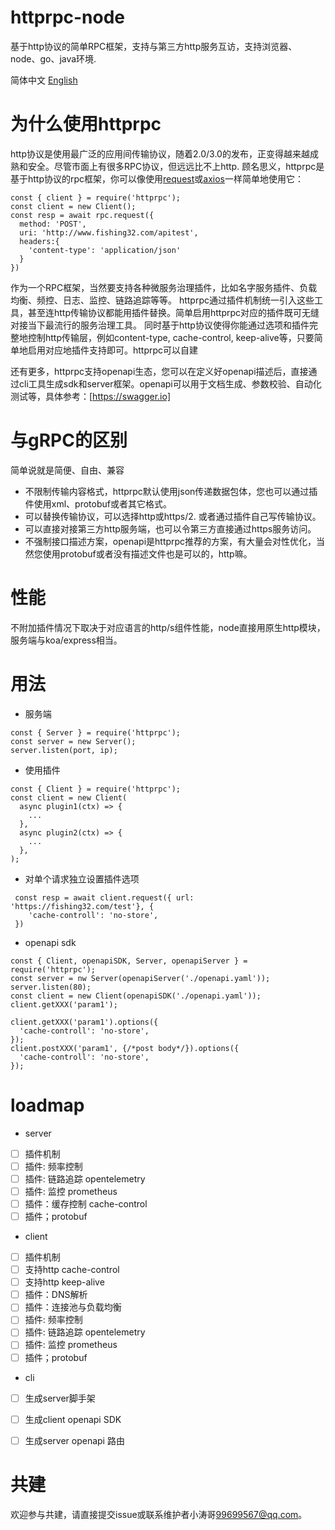 # httprpc-node
基于http协议的简单RPC框架，支持与第三方http服务互访，支持浏览器、node、go、java环境.

简体中文 [English](README.md)

# 为什么使用httprpc
http协议是使用最广泛的应用间传输协议，随着2.0/3.0的发布，正变得越来越成熟和安全。尽管市面上有很多RPC协议，但远远比不上http.
顾名思义，httprpc是基于http协议的rpc框架，你可以像使用[request](https://github.com/request/request)或[axios](https://github.com/axios/axios)一样简单地使用它：
```
const { client } = require('httprpc');
const client = new Client();
const resp = await rpc.request({
  method: 'POST',
  uri: 'http://www.fishing32.com/apitest',
  headers:{
    'content-type': 'application/json'
  }
})
```
作为一个RPC框架，当然要支持各种微服务治理插件，比如名字服务插件、负载均衡、频控、日志、监控、链路追踪等等。 httprpc通过插件机制统一引入这些工具，甚至连http传输协议都能用插件替换。简单启用httprpc对应的插件既可无缝对接当下最流行的服务治理工具。
同时基于http协议使得你能通过选项和插件完整地控制http传输层，例如content-type, cache-control, keep-alive等，只要简单地启用对应地插件支持即可。httprpc可以自建

还有更多，httprpc支持openapi生态，您可以在定义好openapi描述后，直接通过cli工具生成sdk和server框架。openapi可以用于文档生成、参数校验、自动化测试等，具体参考：[https://swagger.io]

# 与gRPC的区别
简单说就是简便、自由、兼容
- 不限制传输内容格式，httprpc默认使用json传递数据包体，您也可以通过插件使用xml、protobuf或者其它格式。
- 可以替换传输协议，可以选择http或https/2. 或者通过插件自己写传输协议。
- 可以直接对接第三方http服务端，也可以令第三方直接通过https服务访问。
- 不强制接口描述方案，openapi是httprpc推荐的方案，有大量会对性优化，当然您使用protobuf或者没有描述文件也是可以的，http嘛。

# 性能
  不附加插件情况下取决于对应语言的http/s组件性能，node直接用原生http模块，服务端与koa/express相当。

# 用法
- 服务端
```
const { Server } = require('httprpc');
const server = new Server();
server.listen(port, ip);

```
- 使用插件
```
const { Client } = require('httprpc');
const client = new Client(
  async plugin1(ctx) => {
    ...
  }, 
  async plugin2(ctx) => {
    ...
  },
);
```
- 对单个请求独立设置插件选项
```
 const resp = await client.request({ url: 'https://fishing32.com/test'}, {
    'cache-controll': 'no-store',
 })
```

- openapi sdk
```
const { Client, openapiSDK, Server, openapiServer } = require('httprpc');
const server = nw Server(openapiServer('./openapi.yaml'));
server.listen(80);
const client = new Client(openapiSDK('./openapi.yaml'));
client.getXXX('param1');

client.getXXX('param1').options({ 
  'cache-controll': 'no-store',
});
client.postXXX('param1', {/*post body*/}).options({ 
  'cache-controll': 'no-store',
});
```

# loadmap
- server
 - [ ] 插件机制
 - [ ] 插件: 频率控制
 - [ ] 插件: 链路追踪 opentelemetry
 - [ ] 插件: 监控 prometheus
 - [ ] 插件：缓存控制 cache-control
 - [ ] 插件；protobuf

- client
 - [ ] 插件机制
 - [ ] 支持http cache-control
 - [ ] 支持http keep-alive
 - [ ] 插件：DNS解析
 - [ ] 插件：连接池与负载均衡
 - [ ] 插件: 频率控制
 - [ ] 插件: 链路追踪 opentelemetry
 - [ ] 插件: 监控 prometheus
 - [ ] 插件；protobuf

- cli
 - [ ] 生成server脚手架
 - [ ] 生成client openapi SDK
 - [ ] 生成server openapi 路由


# 共建
欢迎参与共建，请直接提交issue或联系维护者小涛哥<99699567@qq.com>。
